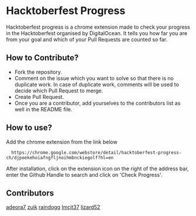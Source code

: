 # Hacktoberfest Progress 
Hacktoberfest progress is a chrome extension made to check your progress in the Hacktoberfest organised by DigitalOcean. It tells you how far you are from your goal and which of your Pull Requests are counted so far.

## How to Contribute?

* Fork the repository.
* Comment on the issue which you want to solve so that there is no duplicate work. In case of duplicate work, comments will be used to decide which Pull Request to merge.
* Create Pull Request.
* Once you are a contributor, add yourselves to the contributors list as well in the README file.

## How to use?

Add the chrome extension from the link below

```
  https://chrome.google.com/webstore/detail/hacktoberfest-progress-ch/djpoekehoiafngfljnoihmbnckiegolf?hl=en
```

After installation, click on the extension icon on the right of the address bar, enter the Github Handle to search and click on 'Check Progress'.

## Contributors

[adeora7](https://github.com/adeora7)
[zuik](https://github.com/zuik)
[raindogg](https://github.com/raindogg)
[lmcjt37](https://github.com/lmcjt37)
[lizard52](https://github.com/lizard52)

